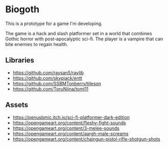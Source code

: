 Biogoth
===========

This is a prototype for a game I'm developing.

The game is a hack and slash platformer set in a world that combines Gothic horror with post-apocalyptic sci-fi. The player is a vampire that can bite enemies to regain health.

Libraries
-----------

* https://github.com/raysan5/raylib
* https://github.com/skypjack/entt
* https://github.com/SSBMTonberry/tileson
* https://github.com/ToruNiina/toml11

Assets
-----------

* https://penusbmic.itch.io/sci-fi-platformer-dark-edition
* https://opengameart.org/content/fleshy-fight-sounds
* https://opengameart.org/content/3-melee-sounds
* https://opengameart.org/content/aargh-male-screams
* https://opengameart.org/content/chaingun-pistol-rifle-shotgun-shots

